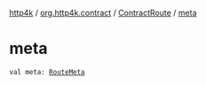 [http4k](../../index.md) / [org.http4k.contract](../index.md) / [ContractRoute](index.md) / [meta](./meta.md)

# meta

`val meta: `[`RouteMeta`](../-route-meta/index.md)